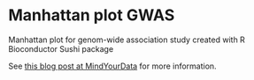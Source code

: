 # Manhattan plot GWAS

Manhattan plot for genom-wide association study created with R Bioconductor Sushi package

See [this blog post at MindYourData](https://mindyourdata.org/posts/manhattan-plot-for-gwas/) for more information.
